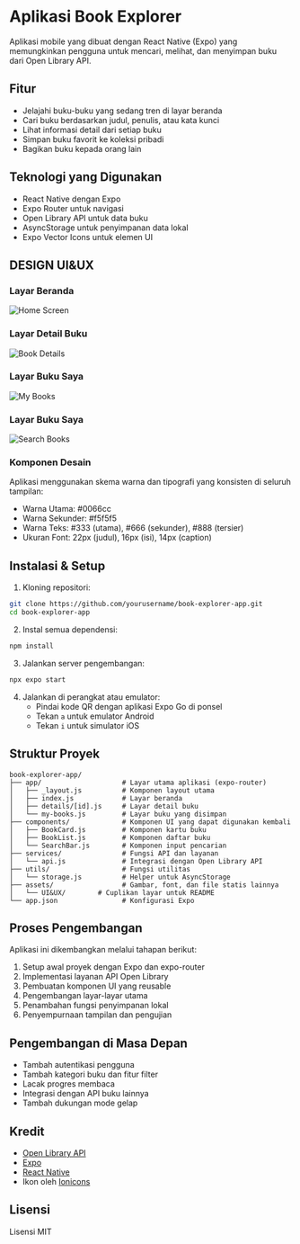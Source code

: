 
# Aplikasi Book Explorer

Aplikasi mobile yang dibuat dengan React Native (Expo) yang memungkinkan pengguna untuk mencari, melihat, dan menyimpan buku dari Open Library API.

## Fitur

- Jelajahi buku-buku yang sedang tren di layar beranda
- Cari buku berdasarkan judul, penulis, atau kata kunci
- Lihat informasi detail dari setiap buku
- Simpan buku favorit ke koleksi pribadi
- Bagikan buku kepada orang lain

## Teknologi yang Digunakan

- React Native dengan Expo
- Expo Router untuk navigasi
- Open Library API untuk data buku
- AsyncStorage untuk penyimpanan data lokal
- Expo Vector Icons untuk elemen UI

## DESIGN UI&UX

### Layar Beranda
![Home Screen](./assets/UI&UX/home-screen.png)

### Layar Detail Buku
![Book Details](./assets/UI&UX/book-details-screen.png)

### Layar Buku Saya
![My Books](./assets/UI&UX/my-books-screen.png)

### Layar Buku Saya
![Search Books](./assets/UI&UX/seacrh-screen.png)


### Komponen Desain
Aplikasi menggunakan skema warna dan tipografi yang konsisten di seluruh tampilan:
- Warna Utama: #0066cc
- Warna Sekunder: #f5f5f5
- Warna Teks: #333 (utama), #666 (sekunder), #888 (tersier)
- Ukuran Font: 22px (judul), 16px (isi), 14px (caption)

## Instalasi & Setup

1. Kloning repositori:
```bash
git clone https://github.com/yourusername/book-explorer-app.git
cd book-explorer-app
```

2. Instal semua dependensi:
```bash
npm install
```

3. Jalankan server pengembangan:
```bash
npx expo start
```

4. Jalankan di perangkat atau emulator:
   - Pindai kode QR dengan aplikasi Expo Go di ponsel
   - Tekan `a` untuk emulator Android
   - Tekan `i` untuk simulator iOS

## Struktur Proyek

```
book-explorer-app/
├── app/                    # Layar utama aplikasi (expo-router)
│   ├── _layout.js          # Komponen layout utama
│   ├── index.js            # Layar beranda
│   ├── details/[id].js     # Layar detail buku
│   └── my-books.js         # Layar buku yang disimpan
├── components/             # Komponen UI yang dapat digunakan kembali
│   ├── BookCard.js         # Komponen kartu buku
│   ├── BookList.js         # Komponen daftar buku
│   └── SearchBar.js        # Komponen input pencarian
├── services/               # Fungsi API dan layanan
│   └── api.js              # Integrasi dengan Open Library API
├── utils/                  # Fungsi utilitas
│   └── storage.js          # Helper untuk AsyncStorage
├── assets/                 # Gambar, font, dan file statis lainnya
│   └── UI&UX/        # Cuplikan layar untuk README
└── app.json                # Konfigurasi Expo
```

## Proses Pengembangan

Aplikasi ini dikembangkan melalui tahapan berikut:

1. Setup awal proyek dengan Expo dan expo-router  
2. Implementasi layanan API Open Library  
3. Pembuatan komponen UI yang reusable  
4. Pengembangan layar-layar utama  
5. Penambahan fungsi penyimpanan lokal  
6. Penyempurnaan tampilan dan pengujian

## Pengembangan di Masa Depan

- Tambah autentikasi pengguna  
- Tambah kategori buku dan fitur filter  
- Lacak progres membaca  
- Integrasi dengan API buku lainnya  
- Tambah dukungan mode gelap

## Kredit

- [Open Library API](https://openlibrary.org/developers/api)  
- [Expo](https://expo.io/)  
- [React Native](https://reactnative.dev/)  
- Ikon oleh [Ionicons](https://ionicons.com/)

## Lisensi

Lisensi MIT